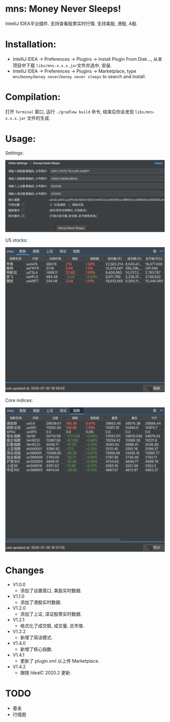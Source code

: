 # mns: Money Never Sleeps!
IntelliJ IDEA平台插件. 支持查看股票实时行情. 支持美股, 港股, A股.

# Installation:
* IntelliJ IDEA -> Preferences -> Plugins -> Install Plugin From Disk..., 从本项目中下载 `libs/mns-x.x.x.jar`文件并选中, 安装.
* IntelliJ IDEA -> Preferences -> Plugins -> Marketplace, type `mns`/`money`/`money never`/`money never sleeps` to search and install.

# Compilation:
打开 `Terminal` 窗口, 运行 `./gradlew build` 命令, 结束后你会发现 `libs/mns-x.x.x.jar` 文件的生成.

# Usage:

Settings:

![Setting](/mns_screen_shot_settings.png)

US stocks:

![Detail](/mns_screen_shot_us.png)

Core indices:

![Index](/mns_screen_shot_index.png)


# Changes
* V1.0.0
  * 添加了设置窗口, 美股实时数据.
* V1.1.0
  * 添加了港股实时数据.
* V1.2.0
  * 添加了上证, 深证股票实时数据.
* V1.2.1
  * 格式化了成交额, 成交量, 总市值.
* V1.2.2
  * 新增了简洁模式.
* V1.4.0
  * 新增了核心指数.
* V1.4.1
  * 更新了 plugin.xml 以上传 Marketplace.
* V1.4.2
  * 跟随 IdeaIC 2020.2 更新.<br>
  
# TODO
* 基金
* 行情图

